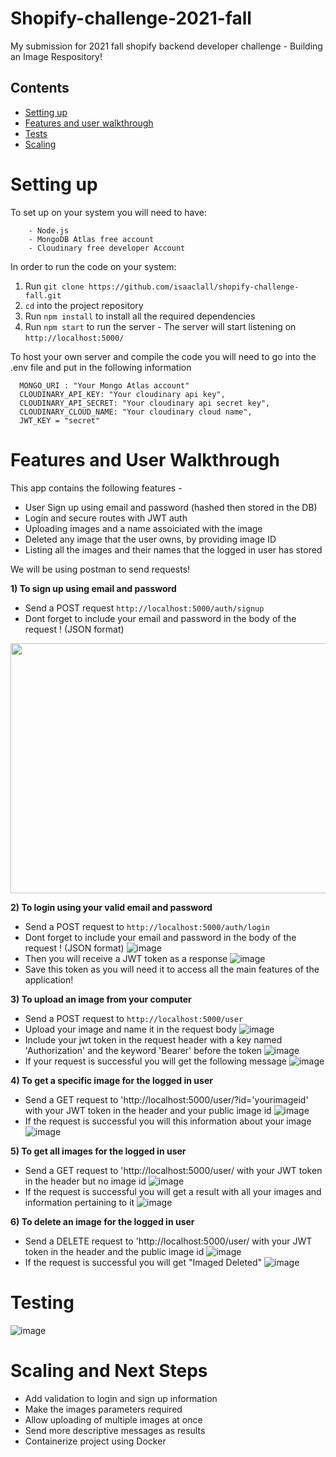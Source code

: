# Shopify-challenge-2021-fall
My submission for 2021 fall shopify backend developer challenge - Building an Image Respository!


## Contents
  - [Setting up](#setting-up)
  - [Features and user walkthrough](#Features-and-User-Walkthrough)
  - [Tests](#testing)
  - [Scaling](#next-steps)


# Setting up

To set up on your system you will need to have:

```
    - Node.js
    - MongoDB Atlas free account
    - Cloudinary free developer Account
```

In order to run the code on your system: 
1. Run `git clone https://github.com/isaaclall/shopify-challenge-fall.git`  
2. `cd` into the project repository  
3. Run `npm install` to install all the required dependencies
4. Run `npm start` to run the server - The server will start listening on `http://localhost:5000/`

To host your own server and compile the code you will need to go into the .env file and put in the following information

```
  MONGO_URI : "Your Mongo Atlas account"
  CLOUDINARY_API_KEY: "Your cloudinary api key",
  CLOUDINARY_API_SECRET: "Your cloudinary api secret key",
  CLOUDINARY_CLOUD_NAME: "Your cloudinary cloud name",
  JWT_KEY = "secret"

```

# Features and User Walkthrough

This app contains the following features -  
- User Sign up using email and password (hashed then stored in the DB)
- Login and secure routes with JWT auth
- Uploading images and a name assoiciated with the image
- Deleted any image that the user owns, by providing image ID
- Listing all the images and their names that the logged in user has stored

We will be using postman to send requests!


**1) To sign up using email and password**

- Send a POST request `http://localhost:5000/auth/signup`
- Dont forget to include your email and password in the body of the request ! (JSON format)
<img src="https://user-images.githubusercontent.com/66037084/116791202-b097a580-aa86-11eb-8f84-7ef174b71175.png" width="1000" height="400">


**2) To login using your valid email and password**

- Send a POST request to `http://localhost:5000/auth/login`
- Dont forget to include your email and password in the body of the request ! (JSON format)
![image](https://user-images.githubusercontent.com/66037084/116791407-1a647f00-aa88-11eb-8edc-8374acbcd303.png)
- Then you will receive a JWT token as a response 
![image](https://user-images.githubusercontent.com/66037084/116791432-539cef00-aa88-11eb-98e0-d90d00c8cda7.png)
- Save this token as you will need it to access all the main features of the application!

**3) To upload an image from your computer**

- Send a POST request to `http://localhost:5000/user`
- Upload your image and name it in the request body
![image](https://user-images.githubusercontent.com/66037084/116791647-c9ee2100-aa89-11eb-9891-bc5507a372f7.png)
- Include your jwt token in the request header with a key named 'Authorization' and the keyword 'Bearer' before the token
![image](https://user-images.githubusercontent.com/66037084/116791659-edb16700-aa89-11eb-939e-fa6399518da3.png)
- If your request is successful you will get the following message
![image](https://user-images.githubusercontent.com/66037084/116791743-631d3780-aa8a-11eb-8944-288a61359338.png)

**4) To get a specific image for the logged in user**
- Send a GET request to 'http://localhost:5000/user/?id='yourimageid' with your JWT token in the header and your public image id 
![image](https://user-images.githubusercontent.com/66037084/116793170-0e31ef00-aa93-11eb-8b06-8b8c24e02a72.png)
- If the request is successful you will this information about your image
![image](https://user-images.githubusercontent.com/66037084/116793227-826c9280-aa93-11eb-87bb-06c21f8f5be9.png)

**5) To get all images for the logged in user**
- Send a GET request to 'http://localhost:5000/user/ with your JWT token in the header but no image id
![image](https://user-images.githubusercontent.com/66037084/116793295-f9099000-aa93-11eb-911d-0f3537d78e68.png)
- If the request is successful you will get a result with all your images and information pertaining to it
![image](https://user-images.githubusercontent.com/66037084/116793341-44bc3980-aa94-11eb-9132-a3d795e8320d.png)

**6) To delete an image for the logged in user**
- Send a DELETE request to 'http://localhost:5000/user/ with your JWT token in the header and the public image id
![image](https://user-images.githubusercontent.com/66037084/116793543-5ce08880-aa95-11eb-8d58-812e137361b4.png)
- If the request is successful you will get "Imaged Deleted"
![image](https://user-images.githubusercontent.com/66037084/116793568-7c77b100-aa95-11eb-9bbb-2374c5cb4c12.png)



# Testing
![image](https://user-images.githubusercontent.com/66037084/117366927-76b40e00-ae8f-11eb-91a8-eba7e184b13e.png)












# Scaling and Next Steps
- Add validation to login and sign up information
- Make the images parameters required
- Allow uploading of multiple images at once
- Send more descriptive messages as results
- Containerize project using Docker
